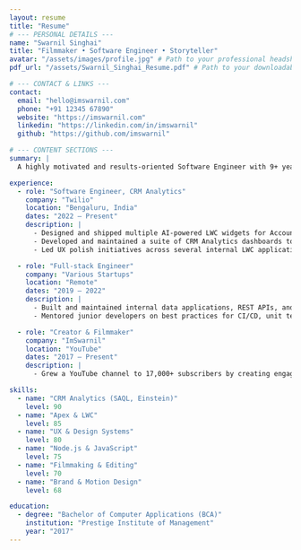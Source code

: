```yaml
---
layout: resume
title: "Resume"
# --- PERSONAL DETAILS ---
name: "Swarnil Singhai"
title: "Filmmaker • Software Engineer • Storyteller"
avatar: "/assets/images/profile.jpg" # Path to your professional headshot
pdf_url: "/assets/Swarnil_Singhai_Resume.pdf" # Path to your downloadable PDF resume

# --- CONTACT & LINKS ---
contact:
  email: "hello@imswarnil.com"
  phone: "+91 12345 67890"
  website: "https://imswarnil.com"
  linkedin: "https://linkedin.com/in/imswarnil"
  github: "https://github.com/imswarnil"

# --- CONTENT SECTIONS ---
summary: |
  A highly motivated and results-oriented Software Engineer with 9+ years of experience specializing in Salesforce CRM Analytics and custom application development. Proven ability to translate complex business requirements into elegant, scalable solutions. Combines deep technical expertise in Apex, LWC, and data visualization with a storyteller's eye for user experience and product design.

experience:
  - role: "Software Engineer, CRM Analytics"
    company: "Twilio"
    location: "Bengaluru, India"
    dates: "2022 – Present"
    description: |
      - Designed and shipped multiple AI-powered LWC widgets for Account Planning, including win-probability analysis and next-best-action recommendations.
      - Developed and maintained a suite of CRM Analytics dashboards to track credit memo exposure and AE revenue insights, providing critical data to the sales organization.
      - Led UX polish initiatives across several internal LWC applications, resulting in a 20% increase in user satisfaction scores.

  - role: "Full-stack Engineer"
    company: "Various Startups"
    location: "Remote"
    dates: "2019 – 2022"
    description: |
      - Built and maintained internal data applications, REST APIs, and analytics platforms for B2B SaaS companies.
      - Mentored junior developers on best practices for CI/CD, unit testing, and system design.

  - role: "Creator & Filmmaker"
    company: "ImSwarnil"
    location: "YouTube"
    dates: "2017 – Present"
    description: |
      - Grew a YouTube channel to 17,000+ subscribers by creating engaging content documenting technology, filmmaking, and personal growth stories in Bengaluru.

skills:
  - name: "CRM Analytics (SAQL, Einstein)"
    level: 90
  - name: "Apex & LWC"
    level: 85
  - name: "UX & Design Systems"
    level: 80
  - name: "Node.js & JavaScript"
    level: 75
  - name: "Filmmaking & Editing"
    level: 70
  - name: "Brand & Motion Design"
    level: 68

education:
  - degree: "Bachelor of Computer Applications (BCA)"
    institution: "Prestige Institute of Management"
    year: "2017"
---
```


<!-- No content is needed here in the body. Everything is driven by the front matter! -->